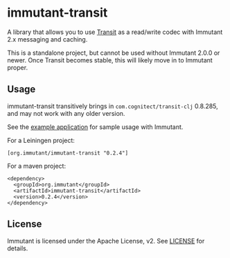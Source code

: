 # immutant-transit

A library that allows you to use
[Transit](https://github.com/cognitect/transit-format) as a read/write
codec with Immutant 2.x messaging and caching.

This is a standalone project, but cannot be used without
Immutant 2.0.0 or newer. Once Transit becomes stable, this will likely
move in to Immutant proper.

## Usage

immutant-transit transitively brings in
`com.cognitect/transit-clj` 0.8.285, and may not work with any older
version.

See the [example application](example-app/README.md) for sample usage
with Immutant.

For a Leiningen project:

    [org.immutant/immutant-transit "0.2.4"]

For a maven project:

    <dependency>
      <groupId>org.immutant</groupId>
      <artifactId>immutant-transit</artifactId>
      <version>0.2.4</version>
    </dependency>

## License

Immutant is licensed under the Apache License, v2. See
[LICENSE](LICENSE) for details.
